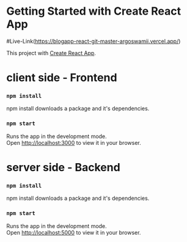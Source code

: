 # Getting Started with Create React App

#Live-Link(https://blogapp-react-git-master-argoswamii.vercel.app/)

This project with [Create React App](https://github.com/facebook/create-react-app).

# client side - Frontend

### `npm install`
npm install downloads a package and it's dependencies.

### `npm start`

Runs the app in the development mode.\
Open [http://localhost:3000](http://localhost:3000) to view it in your browser.
    
    
# server side - Backend

### `npm install`
npm install downloads a package and it's dependencies.

### `npm start`

Runs the app in the development mode.\
Open [http://localhost:5000](http://localhost:5000) to view it in your browser.


